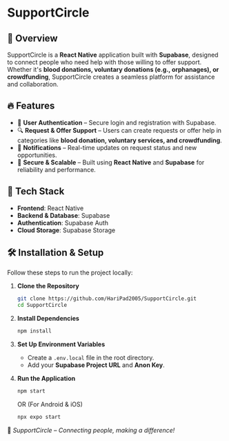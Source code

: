 # SupportCircle

## 📌 Overview
SupportCircle is a **React Native** application built with **Supabase**, designed to connect people who need help with those willing to offer support. Whether it's **blood donations, voluntary donations (e.g., orphanages), or crowdfunding**, SupportCircle creates a seamless platform for assistance and collaboration.

## 🔥 Features
- 📌 **User Authentication** – Secure login and registration with Supabase.
- 🔍 **Request & Offer Support** – Users can create requests or offer help in categories like **blood donation, voluntary services, and crowdfunding**.
- 📢 **Notifications** – Real-time updates on request status and new opportunities.
- 🔐 **Secure & Scalable** – Built using **React Native** and **Supabase** for reliability and performance.

## 🚀 Tech Stack
- **Frontend**: React Native
- **Backend & Database**: Supabase
- **Authentication**: Supabase Auth
- **Cloud Storage**: Supabase Storage

## 🛠️ Installation & Setup
Follow these steps to run the project locally:

1. **Clone the Repository**
   ```bash
   git clone https://github.com/HariPad2005/SupportCircle.git
   cd SupportCircle
   ```

2. **Install Dependencies**
   ```bash
   npm install
   ```

3. **Set Up Environment Variables**
   - Create a `.env.local` file in the root directory.
   - Add your **Supabase Project URL** and **Anon Key**.

4. **Run the Application**
   ```bash
   npm start
   ```
   OR (For Android & iOS)
   ```bash
   npx expo start
   ```
   
💙 *SupportCircle – Connecting people, making a difference!*
